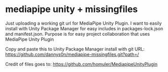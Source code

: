 # mediapipe unity + missingfiles

Just uploading a working git url for MediaPipe Unity Plugin.
I want to easily install with Unity Package Manager for easy includes in packages-lock.json and manifest.json.
Purpose is for easy project collaboration that uses MediaPipe Unity Plugin

Copy and paste this to Unity Package Manager install with git URL:
https://github.com/dannys0n/mediapipe-missingfiles.git?path=/

Credit of files goes to:
https://github.com/homuler/MediapipeUnityPlugin
